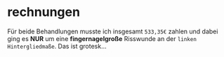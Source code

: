 # rechnungen
Für beide Behandlungen musste ich insgesamt `533,35€` zahlen und dabei ging es **NUR** um eine **fingernagelgroße** Risswunde an der `linken Hintergliedmaße`. Das ist grotesk...
